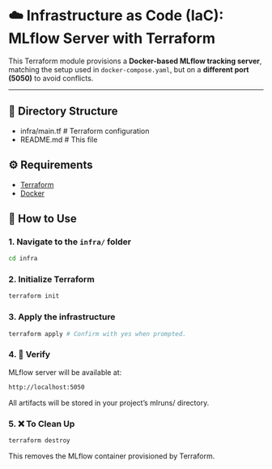 # ☁️ Infrastructure as Code (IaC): MLflow Server with Terraform

This Terraform module provisions a **Docker-based MLflow tracking server**, matching the setup used in `docker-compose.yaml`, but on a **different port (5050)** to avoid conflicts.

---

## 📁 Directory Structure

- infra/main.tf # Terraform configuration
- README.md # This file

## ⚙️ Requirements

- [Terraform](https://developer.hashicorp.com/terraform/downloads)
- [Docker](https://docs.docker.com/get-docker/)

## 🚀 How to Use

### 1. Navigate to the `infra/` folder

```bash
cd infra
```

### 2. Initialize Terraform

```bash
terraform init
```

### 3. Apply the infrastructure

```bash
terraform apply # Confirm with yes when prompted.
```

### 4. 🔎 Verify

MLflow server will be available at:

```bash
http://localhost:5050
```

All artifacts will be stored in your project’s mlruns/ directory.

### 5. ❌ To Clean Up

```bash
terraform destroy
```

This removes the MLflow container provisioned by Terraform.

